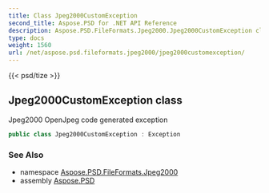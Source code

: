 ```yaml
---
title: Class Jpeg2000CustomException
second_title: Aspose.PSD for .NET API Reference
description: Aspose.PSD.FileFormats.Jpeg2000.Jpeg2000CustomException class. Jpeg2000 OpenJpeg code generated exception
type: docs
weight: 1560
url: /net/aspose.psd.fileformats.jpeg2000/jpeg2000customexception/
---
```

{{< psd/tize >}}
## Jpeg2000CustomException class

Jpeg2000 OpenJpeg code generated exception

```csharp
public class Jpeg2000CustomException : Exception
```

### See Also

* namespace [Aspose.PSD.FileFormats.Jpeg2000](../../aspose.psd.fileformats.jpeg2000/)
* assembly [Aspose.PSD](../../)


